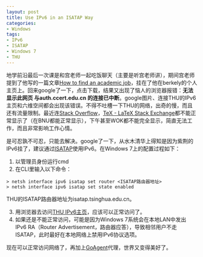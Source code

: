 ```yaml
---
layout: post
title: Use IPv6 in an ISATAP Way
categories: 
- Windows
tags: 
- IPv6
- ISATAP
- Windows 7
- THU
---
```


地学前沿最后一次课是和宫老师一起吃饭聊天（主要是听宫老师讲），期间宫老师提到了他写的一篇文章[How to find an academic job](http://nature.berkeley.edu/~penggong/Acadjobhunt.pdf)，挂在了他在berkely的个人主页上。回来google了一下，点击下载，结果又出现了恼人的浏览器报错：**无法显示此网页 与auth.ccert.edu.cn 的连接已中断**。google图片、连接THU的IPv6主页和六维空间都会出现该错误。不得不吐槽一下THU的网络，出奇的慢，而且还有流量限制。最近连[Stack Overflow](http://stackoverflow.com/)，[TeX - LaTeX Stack Exchange](http://tex.stackexchange.com/)都不能正常显示了（在BNU都能正常显示），下午甚至WOK都不能完全显示，简直无法工作，而且非常影响工作心情。

是可忍孰不可忍，只能去解决。google了一下，从水木清华上得知是因为紫荆的IPv6挂了，建议通过[ISATAP](http://en.wikipedia.org/wiki/ISATAP)使用IPv6。在Windows 7上的配置过程如下：

1. 以管理员身份运行cmd
2. 在CLI里输入以下命令：

```
> netsh interface ipv6 isatap set router <ISATAP路由器地址>
> netsh interface ipv6 isatap set state enabled
```
THU的ISATAP路由器地址为isatap.tsinghua.edu.cn。

3. 用浏览器去访问[THU IPv6主页](http://ipv6.tsinghua.edu.cn/)，应该可以正常访问了。
4. 如果还是不能正常访问，可能是因为Windows 7系统会在本地LAN中发出IPv6 RA（Router Advertisement，路由器应答），导致相邻用户不走ISATAP，此时最好在本地网络上禁用IPv6协议选项。

现在可以正常访问网络了，再加上[GoAgent](https://code.google.com/p/goagent/)代理，世界又变得美好了。
